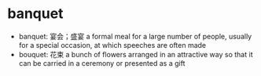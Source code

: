 # banquet

- banquet: 宴会；盛宴 a formal meal for a large number of people, usually for a special occasion, at which speeches are often made
- bouquet: 花束 a bunch of flowers arranged in an attractive way so that it can be carried in a ceremony or presented as a gift
